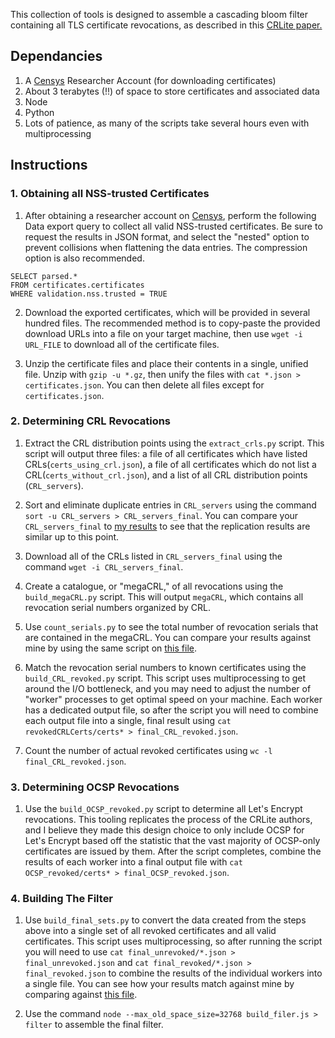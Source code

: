 This collection of tools is designed to assemble a cascading
bloom filter containing all TLS certificate revocations, as described
in this [CRLite paper.](http://www.ccs.neu.edu/home/cbw/static/pdf/larisch-oakland17.pdf)

## Dependancies
1. A [Censys](https://censys.io) Researcher Account (for downloading certificates)
2. About 3 terabytes (!!) of space to store certificates and associated data
3. Node
4. Python
5. Lots of patience, as many of the scripts take several hours even with multiprocessing

## Instructions
### 1. Obtaining all NSS-trusted Certificates
1. After obtaining a researcher account on [Censys](https://censys.io),
perform the following Data export query to collect all valid NSS-trusted certificates.
Be sure to request the results in JSON format, and select the "nested" option to
prevent collisions when flattening the data entries. The compression option is also
recommended.
```
SELECT parsed.*
FROM certificates.certificates
WHERE validation.nss.trusted = TRUE
```

2. Download the exported certificates, which will be provided in several hundred
files. The recommended method is to copy-paste the provided download URLs into
a file on your target machine, then use `wget -i URL_FILE` to download all
of the certificate files.

3. Unzip the certificate files and place their contents in a single, unified file.
Unzip with `gzip -u *.gz`, then unify the files with `cat *.json > certificates.json`.
You can then delete all files except for `certificates.json`.

### 2. Determining CRL Revocations
1. Extract the CRL distribution points using the `extract_crls.py` script. This
script will output three files: a file of all certificates which have listed CRLs(`certs_using_crl.json`),
a file of all certificates which do not list a CRL(`certs_without_crl.json`),
and a list of all CRL distribution points (`CRL_servers`).

2. Sort and eliminate duplicate entries in `CRL_servers` using the command
`sort -u CRL_servers > CRL_servers_final`. You can compare your `CRL_servers_final`
to [my results](https://drive.google.com/file/d/0B_ImpEaqYaA8MGRMSTh1cVJVdmM/view?usp=sharing)
to see that the replication results are similar up to this point.

3. Download all of the CRLs listed in `CRL_servers_final` using the command
`wget -i CRL_servers_final`.

4. Create a catalogue, or "megaCRL," of all revocations using the `build_megaCRL.py`
script. This will output `megaCRL`, which contains all revocation serial numbers
organized by CRL.

5. Use `count_serials.py` to see the total number of revocation serials that are
contained in the megaCRL. You can compare your results against mine by using the
same script on [this file](https://drive.google.com/file/d/0B_ImpEaqYaA8WTVrakVUMVMxbDQ/view?usp=sharing).

6. Match the revocation serial numbers to known certificates using the `build_CRL_revoked.py`
script. This script uses multiprocessing to get around the I/O bottleneck,
and you may need to adjust the number of "worker" processes to get optimal
speed on your machine. Each worker has a dedicated output file, so after the script you
will need to combine each output file into a single, final result using
`cat revokedCRLCerts/certs* > final_CRL_revoked.json`.

7. Count the number of actual revoked certificates using `wc -l final_CRL_revoked.json`.

### 3. Determining OCSP Revocations
1. Use the `build_OCSP_revoked.py` script to determine all Let's Encrypt revocations.
This tooling replicates the process of the CRLite authors, and I believe they made this
design choice to only include OCSP for Let's Encrypt based off the statistic that the
vast majority of OCSP-only certificates are issued by them. After the script completes,
combine the results of each worker into a final output file with
`cat OCSP_revoked/certs* > final_OCSP_revoked.json`.

### 4. Building The Filter
1. Use `build_final_sets.py` to convert the data created from the steps above into a single
set of all revoked certificates and all valid certificates. This script uses multiprocessing,
so after running the script you will need to use `cat final_unrevoked/*.json > final_unrevoked.json`
and `cat final_revoked/*.json > final_revoked.json` to combine the results of the individual
workers into a single file. You can see how your results match against mine by comparing
against [this file](https://drive.google.com/file/d/0B_ImpEaqYaA8eHVlTnJ4cW9lclk/view?usp=sharing).

2. Use the command `node --max_old_space_size=32768 build_filer.js > filter` to assemble
the final filter.
